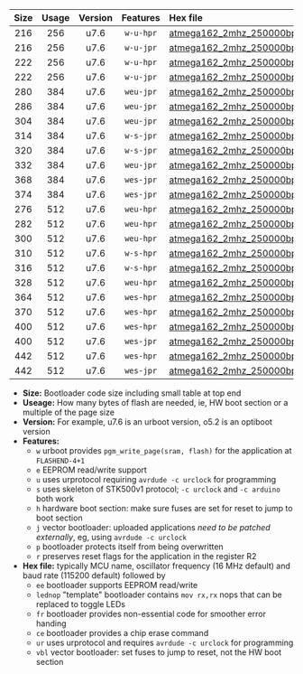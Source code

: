 |Size|Usage|Version|Features|Hex file|
|:-:|:-:|:-:|:-:|:--|
|216|256|u7.6|`w-u-hpr`|[atmega162_2mhz_250000bps_ur.hex](https://raw.githubusercontent.com/stefanrueger/urboot/main/atmega162_2mhz_250000bps_ur.hex)|
|216|256|u7.6|`w-u-jpr`|[atmega162_2mhz_250000bps_ur_vbl.hex](https://raw.githubusercontent.com/stefanrueger/urboot/main/atmega162_2mhz_250000bps_ur_vbl.hex)|
|222|256|u7.6|`w-u-hpr`|[atmega162_2mhz_250000bps_lednop_ur.hex](https://raw.githubusercontent.com/stefanrueger/urboot/main/atmega162_2mhz_250000bps_lednop_ur.hex)|
|222|256|u7.6|`w-u-jpr`|[atmega162_2mhz_250000bps_lednop_ur_vbl.hex](https://raw.githubusercontent.com/stefanrueger/urboot/main/atmega162_2mhz_250000bps_lednop_ur_vbl.hex)|
|280|384|u7.6|`weu-jpr`|[atmega162_2mhz_250000bps_ee_ur_vbl.hex](https://raw.githubusercontent.com/stefanrueger/urboot/main/atmega162_2mhz_250000bps_ee_ur_vbl.hex)|
|286|384|u7.6|`weu-jpr`|[atmega162_2mhz_250000bps_ee_lednop_ur_vbl.hex](https://raw.githubusercontent.com/stefanrueger/urboot/main/atmega162_2mhz_250000bps_ee_lednop_ur_vbl.hex)|
|304|384|u7.6|`weu-jpr`|[atmega162_2mhz_250000bps_ee_lednop_fr_ur_vbl.hex](https://raw.githubusercontent.com/stefanrueger/urboot/main/atmega162_2mhz_250000bps_ee_lednop_fr_ur_vbl.hex)|
|314|384|u7.6|`w-s-jpr`|[atmega162_2mhz_250000bps_vbl.hex](https://raw.githubusercontent.com/stefanrueger/urboot/main/atmega162_2mhz_250000bps_vbl.hex)|
|320|384|u7.6|`w-s-jpr`|[atmega162_2mhz_250000bps_lednop_vbl.hex](https://raw.githubusercontent.com/stefanrueger/urboot/main/atmega162_2mhz_250000bps_lednop_vbl.hex)|
|332|384|u7.6|`weu-jpr`|[atmega162_2mhz_250000bps_ee_lednop_fr_ce_ur_vbl.hex](https://raw.githubusercontent.com/stefanrueger/urboot/main/atmega162_2mhz_250000bps_ee_lednop_fr_ce_ur_vbl.hex)|
|368|384|u7.6|`wes-jpr`|[atmega162_2mhz_250000bps_ee_vbl.hex](https://raw.githubusercontent.com/stefanrueger/urboot/main/atmega162_2mhz_250000bps_ee_vbl.hex)|
|374|384|u7.6|`wes-jpr`|[atmega162_2mhz_250000bps_ee_lednop_vbl.hex](https://raw.githubusercontent.com/stefanrueger/urboot/main/atmega162_2mhz_250000bps_ee_lednop_vbl.hex)|
|276|512|u7.6|`weu-hpr`|[atmega162_2mhz_250000bps_ee_ur.hex](https://raw.githubusercontent.com/stefanrueger/urboot/main/atmega162_2mhz_250000bps_ee_ur.hex)|
|282|512|u7.6|`weu-hpr`|[atmega162_2mhz_250000bps_ee_lednop_ur.hex](https://raw.githubusercontent.com/stefanrueger/urboot/main/atmega162_2mhz_250000bps_ee_lednop_ur.hex)|
|300|512|u7.6|`weu-hpr`|[atmega162_2mhz_250000bps_ee_lednop_fr_ur.hex](https://raw.githubusercontent.com/stefanrueger/urboot/main/atmega162_2mhz_250000bps_ee_lednop_fr_ur.hex)|
|310|512|u7.6|`w-s-hpr`|[atmega162_2mhz_250000bps.hex](https://raw.githubusercontent.com/stefanrueger/urboot/main/atmega162_2mhz_250000bps.hex)|
|316|512|u7.6|`w-s-hpr`|[atmega162_2mhz_250000bps_lednop.hex](https://raw.githubusercontent.com/stefanrueger/urboot/main/atmega162_2mhz_250000bps_lednop.hex)|
|328|512|u7.6|`weu-hpr`|[atmega162_2mhz_250000bps_ee_lednop_fr_ce_ur.hex](https://raw.githubusercontent.com/stefanrueger/urboot/main/atmega162_2mhz_250000bps_ee_lednop_fr_ce_ur.hex)|
|364|512|u7.6|`wes-hpr`|[atmega162_2mhz_250000bps_ee.hex](https://raw.githubusercontent.com/stefanrueger/urboot/main/atmega162_2mhz_250000bps_ee.hex)|
|370|512|u7.6|`wes-hpr`|[atmega162_2mhz_250000bps_ee_lednop.hex](https://raw.githubusercontent.com/stefanrueger/urboot/main/atmega162_2mhz_250000bps_ee_lednop.hex)|
|400|512|u7.6|`wes-hpr`|[atmega162_2mhz_250000bps_ee_lednop_fr.hex](https://raw.githubusercontent.com/stefanrueger/urboot/main/atmega162_2mhz_250000bps_ee_lednop_fr.hex)|
|400|512|u7.6|`wes-jpr`|[atmega162_2mhz_250000bps_ee_lednop_fr_vbl.hex](https://raw.githubusercontent.com/stefanrueger/urboot/main/atmega162_2mhz_250000bps_ee_lednop_fr_vbl.hex)|
|442|512|u7.6|`wes-hpr`|[atmega162_2mhz_250000bps_ee_lednop_fr_ce.hex](https://raw.githubusercontent.com/stefanrueger/urboot/main/atmega162_2mhz_250000bps_ee_lednop_fr_ce.hex)|
|442|512|u7.6|`wes-jpr`|[atmega162_2mhz_250000bps_ee_lednop_fr_ce_vbl.hex](https://raw.githubusercontent.com/stefanrueger/urboot/main/atmega162_2mhz_250000bps_ee_lednop_fr_ce_vbl.hex)|

- **Size:** Bootloader code size including small table at top end
- **Useage:** How many bytes of flash are needed, ie, HW boot section or a multiple of the page size
- **Version:** For example, u7.6 is an urboot version, o5.2 is an optiboot version
- **Features:**
  + `w` urboot provides `pgm_write_page(sram, flash)` for the application at `FLASHEND-4+1`
  + `e` EEPROM read/write support
  + `u` uses urprotocol requiring `avrdude -c urclock` for programming
  + `s` uses skeleton of STK500v1 protocol; `-c urclock` and `-c arduino` both work
  + `h` hardware boot section: make sure fuses are set for reset to jump to boot section
  + `j` vector bootloader: uploaded applications *need to be patched externally*, eg, using `avrdude -c urclock`
  + `p` bootloader protects itself from being overwritten
  + `r` preserves reset flags for the application in the register R2
- **Hex file:** typically MCU name, oscillator frequency (16 MHz default) and baud rate (115200 default) followed by
  + `ee` bootloader supports EEPROM read/write
  + `lednop` "template" bootloader contains `mov rx,rx` nops that can be replaced to toggle LEDs
  + `fr` bootloader provides non-essential code for smoother error handing
  + `ce` bootloader provides a chip erase command
  + `ur` uses urprotocol and requires `avrdude -c urclock` for programming
  + `vbl` vector bootloader: set fuses to jump to reset, not the HW boot section
